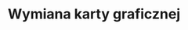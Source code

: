 ---
title: Wymiana karty graficznej
description: Wymiana karty graficznej jest bardzo skomplikowanym procesem. Układy BGA stosowane w laptopach, mają bardzo małą powierzchnię, dlatego trzeba zapewnić im odpowiedni proces lutowania. 
thumbnail: /assets/img/services/komp.png
---